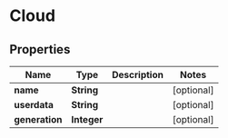 
# Cloud

## Properties
Name | Type | Description | Notes
------------ | ------------- | ------------- | -------------
**name** | **String** |  |  [optional]
**userdata** | **String** |  |  [optional]
**generation** | **Integer** |  |  [optional]



